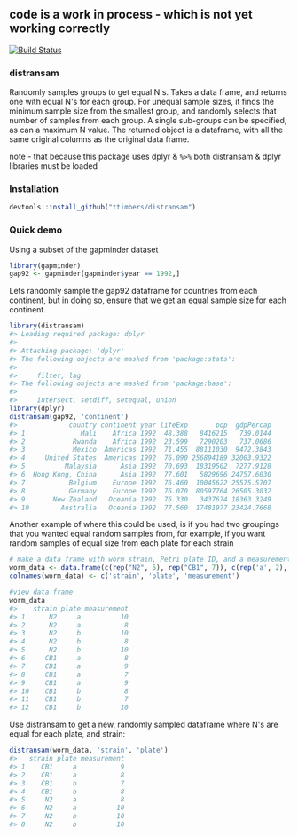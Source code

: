 <!-- README.md is generated from README.Rmd. Please edit that file -->
code is a work in process - which is not yet working correctly
--------------------------------------------------------------

[![Build Status](https://travis-ci.org/ttimbers/distransam.svg?branch=master)](https://travis-ci.org/ttimbers/distransam)

### distransam

Randomly samples groups to get equal N's. Takes a data frame, and returns one with equal N's for each group. For unequal sample sizes, it finds the minimum sample size from the smallest group, and randomly selects that number of samples from each group. A single sub-groups can be specified, as can a maximum N value. The returned object is a dataframe, with all the same original columns as the original data frame.

note - that because this package uses dplyr & `%>%` both distransam & dplyr libraries must be loaded

### Installation

``` r
devtools::install_github("ttimbers/distransam")
```

### Quick demo

Using a subset of the gapminder dataset

``` r
library(gapminder)
gap92 <- gapminder[gapminder$year == 1992,]
```

Lets randomly sample the gap92 dataframe for countries from each continent, but in doing so, ensure that we get an equal sample size for each continent.

``` r
library(distransam)
#> Loading required package: dplyr
#> 
#> Attaching package: 'dplyr'
#> The following objects are masked from 'package:stats':
#> 
#>     filter, lag
#> The following objects are masked from 'package:base':
#> 
#>     intersect, setdiff, setequal, union
library(dplyr)
distransam(gap92, 'continent')
#>             country continent year lifeExp       pop  gdpPercap
#> 1              Mali    Africa 1992  48.388   8416215   739.0144
#> 2            Rwanda    Africa 1992  23.599   7290203   737.0686
#> 3            Mexico  Americas 1992  71.455  88111030  9472.3843
#> 4     United States  Americas 1992  76.090 256894189 32003.9322
#> 5          Malaysia      Asia 1992  70.693  18319502  7277.9128
#> 6  Hong Kong, China      Asia 1992  77.601   5829696 24757.6030
#> 7           Belgium    Europe 1992  76.460  10045622 25575.5707
#> 8           Germany    Europe 1992  76.070  80597764 26505.3032
#> 9       New Zealand   Oceania 1992  76.330   3437674 18363.3249
#> 10        Australia   Oceania 1992  77.560  17481977 23424.7668
```

Another example of where this could be used, is if you had two groupings that you wanted equal random samples from, for example, if you want random samples of equal size from each plate for each strain

``` r
# make a data frame with worm strain, Petri plate ID, and a measurement
worm_data <- data.frame(c(rep("N2", 5), rep("CB1", 7)), c(rep('a', 2), rep('b', 3), rep('a', 4), rep('b',3)), sample(5:10, 12, replace = TRUE))
colnames(worm_data) <- c('strain', 'plate', 'measurement')

#view data frame
worm_data
#>    strain plate measurement
#> 1      N2     a          10
#> 2      N2     a           8
#> 3      N2     b          10
#> 4      N2     b           8
#> 5      N2     b          10
#> 6     CB1     a           8
#> 7     CB1     a           9
#> 8     CB1     a           7
#> 9     CB1     a           9
#> 10    CB1     b           8
#> 11    CB1     b           7
#> 12    CB1     b          10
```

Use distransam to get a new, randomly sampled dataframe where N's are equal for each plate, and strain:

``` r
distransam(worm_data, 'strain', 'plate')
#>   strain plate measurement
#> 1    CB1     a           9
#> 2    CB1     a           8
#> 3    CB1     b           7
#> 4    CB1     b           8
#> 5     N2     a           8
#> 6     N2     a          10
#> 7     N2     b          10
#> 8     N2     b          10
```
